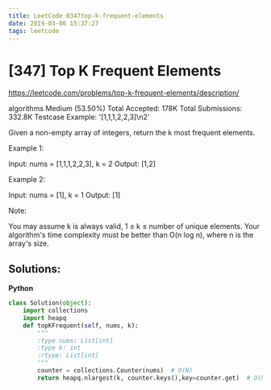 ```yaml
---
title: LeetCode 0347top-k-frequent-elements
date: 2019-03-06 15:37:27
tags: leetcode
---
```


# [347] Top K Frequent Elements

 https://leetcode.com/problems/top-k-frequent-elements/description/

 algorithms
 Medium (53.50%)
 Total Accepted:    178K
 Total Submissions: 332.8K
 Testcase Example:  '[1,1,1,2,2,3]\n2'

 Given a non-empty array of integers, return the k most frequent elements.
 
 Example 1:
 
 
 Input: nums = [1,1,1,2,2,3], k = 2
 Output: [1,2]
 
 
 
 Example 2:
 
 
 Input: nums = [1], k = 1
 Output: [1]
 
 
 Note: 
 
 
 You may assume k is always valid, 1 ≤ k ≤ number of unique elements.
 Your algorithm's time complexity must be better than O(n log n), where n is
 the array's size.
 
 

## Solutions:

**Python**
```python
class Solution(object):
    import collections
    import heapq
    def topKFrequent(self, nums, k):
        """
        :type nums: List[int]
        :type k: int
        :rtype: List[int]
        """
        counter = collections.Counter(nums)  # O(N)
        return heapq.nlargest(k, counter.keys(),key=counter.get)  # O(NlogK)
```